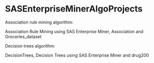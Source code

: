 # SASEnterpriseMinerAlgoProjects


Association rule mining algorithm: 


Association Rule Mining using SAS Enterprise Miner, Association and Groceries_dataset


Decision trees algorithm:


DecisionTrees, Decision Trees using SAS Enterprise Miner and drug200
